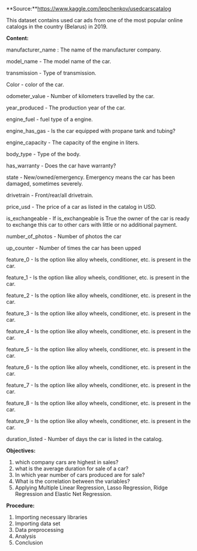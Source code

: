 **Source:**https://www.kaggle.com/lepchenkov/usedcarscatalog

This dataset contains used car ads from one of the most popular online catalogs in the country (Belarus) in 2019.

**Content:**

manufacturer_name : The name of the manufacturer company.

model_name - The model name of the car.

transmission - Type of transmission.

Color - color of the car.

odometer_value - Number of kilometers travelled by the car.

year_produced - The production year of the car.

engine_fuel - fuel type of a engine.

engine_has_gas - Is the car equipped with propane tank and tubing?

engine_capacity - The capacity of the engine in liters.

body_type - Type of the body.

has_warranty - Does the car have warranty?

state - New/owned/emergency. Emergency means the car has been damaged, sometimes severely.

drivetrain - Front/rear/all drivetrain.

price_usd - The price of a car as listed in the catalog in USD.

is_exchangeable - If is_exchangeable is True the owner of the car is ready to exchange this car to other cars with little or no additional payment.

number_of_photos - Number of photos the car

up_counter - Number of times the car has been upped

feature_0 - Is the option like alloy wheels, conditioner, etc. is present in the car.

feature_1 - Is the option like alloy wheels, conditioner, etc. is present in the car.

feature_2 - Is the option like alloy wheels, conditioner, etc. is present in the car.

feature_3 - Is the option like alloy wheels, conditioner, etc. is present in the car.

feature_4 - Is the option like alloy wheels, conditioner, etc. is present in the car.

feature_5 - Is the option like alloy wheels, conditioner, etc. is present in the car.

feature_6 - Is the option like alloy wheels, conditioner, etc. is present in the car.

feature_7 - Is the option like alloy wheels, conditioner, etc. is present in the car.

feature_8 - Is the option like alloy wheels, conditioner, etc. is present in the car.

feature_9 - Is the option like alloy wheels, conditioner, etc. is present in the car.

duration_listed - Number of days the car is listed in the catalog.

**Objectives:**

1. which company cars are highest in sales?
2. what is the average duration for sale of a car?
3. In which year number of cars produced are for sale?
4. What is the correlation between the variables?
5. Applying Multiple Linear Regression, Lasso Regression, Ridge Regression and Elastic Net Regression.

**Procedure:**

1. Importing necessary libraries
2. Importing data set
3. Data preprocessing
4. Analysis
5. Conclusion
